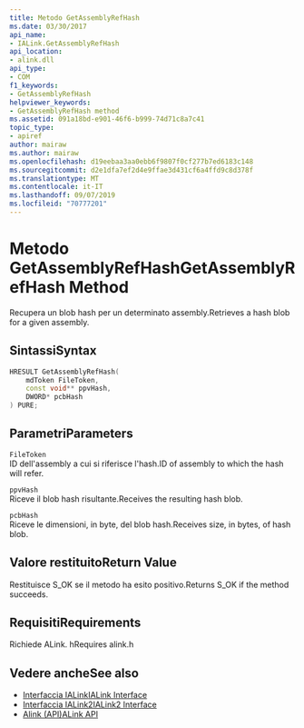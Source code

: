 ```yaml
---
title: Metodo GetAssemblyRefHash
ms.date: 03/30/2017
api_name:
- IALink.GetAssemblyRefHash
api_location:
- alink.dll
api_type:
- COM
f1_keywords:
- GetAssemblyRefHash
helpviewer_keywords:
- GetAssemblyRefHash method
ms.assetid: 091a18bd-e901-46f6-b999-74d71c8a7c41
topic_type:
- apiref
author: mairaw
ms.author: mairaw
ms.openlocfilehash: d19eebaa3aa0ebb6f9807f0cf277b7ed6183c148
ms.sourcegitcommit: d2e1dfa7ef2d4e9ffae3d431cf6a4ffd9c8d378f
ms.translationtype: MT
ms.contentlocale: it-IT
ms.lasthandoff: 09/07/2019
ms.locfileid: "70777201"
---
```

# <a name="getassemblyrefhash-method"></a><span data-ttu-id="6c8ed-102">Metodo GetAssemblyRefHash</span><span class="sxs-lookup"><span data-stu-id="6c8ed-102">GetAssemblyRefHash Method</span></span>
<span data-ttu-id="6c8ed-103">Recupera un blob hash per un determinato assembly.</span><span class="sxs-lookup"><span data-stu-id="6c8ed-103">Retrieves a hash blob for a given assembly.</span></span>  
  
## <a name="syntax"></a><span data-ttu-id="6c8ed-104">Sintassi</span><span class="sxs-lookup"><span data-stu-id="6c8ed-104">Syntax</span></span>  
  
```cpp  
HRESULT GetAssemblyRefHash(  
    mdToken FileToken,  
    const void** ppvHash,  
    DWORD* pcbHash  
) PURE;  
```  
  
## <a name="parameters"></a><span data-ttu-id="6c8ed-105">Parametri</span><span class="sxs-lookup"><span data-stu-id="6c8ed-105">Parameters</span></span>  
 `FileToken`  
 <span data-ttu-id="6c8ed-106">ID dell'assembly a cui si riferisce l'hash.</span><span class="sxs-lookup"><span data-stu-id="6c8ed-106">ID of assembly to which the hash will refer.</span></span>  
  
 `ppvHash`  
 <span data-ttu-id="6c8ed-107">Riceve il blob hash risultante.</span><span class="sxs-lookup"><span data-stu-id="6c8ed-107">Receives the resulting hash blob.</span></span>  
  
 `pcbHash`  
 <span data-ttu-id="6c8ed-108">Riceve le dimensioni, in byte, del blob hash.</span><span class="sxs-lookup"><span data-stu-id="6c8ed-108">Receives size, in bytes, of hash blob.</span></span>  
  
## <a name="return-value"></a><span data-ttu-id="6c8ed-109">Valore restituito</span><span class="sxs-lookup"><span data-stu-id="6c8ed-109">Return Value</span></span>  
 <span data-ttu-id="6c8ed-110">Restituisce S_OK se il metodo ha esito positivo.</span><span class="sxs-lookup"><span data-stu-id="6c8ed-110">Returns S_OK if the method succeeds.</span></span>  
  
## <a name="requirements"></a><span data-ttu-id="6c8ed-111">Requisiti</span><span class="sxs-lookup"><span data-stu-id="6c8ed-111">Requirements</span></span>  
 <span data-ttu-id="6c8ed-112">Richiede ALink. h</span><span class="sxs-lookup"><span data-stu-id="6c8ed-112">Requires alink.h</span></span>  
  
## <a name="see-also"></a><span data-ttu-id="6c8ed-113">Vedere anche</span><span class="sxs-lookup"><span data-stu-id="6c8ed-113">See also</span></span>

- [<span data-ttu-id="6c8ed-114">Interfaccia IALink</span><span class="sxs-lookup"><span data-stu-id="6c8ed-114">IALink Interface</span></span>](ialink-interface.md)
- [<span data-ttu-id="6c8ed-115">Interfaccia IALink2</span><span class="sxs-lookup"><span data-stu-id="6c8ed-115">IALink2 Interface</span></span>](ialink2-interface.md)
- [<span data-ttu-id="6c8ed-116">Alink (API)</span><span class="sxs-lookup"><span data-stu-id="6c8ed-116">ALink API</span></span>](index.md)
